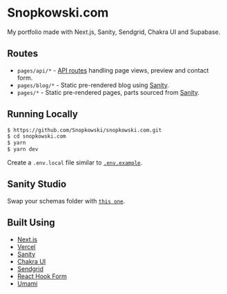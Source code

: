 # Snopkowski.com

My portfolio made with Next.js, Sanity, Sendgrid, Chakra UI and Supabase.

## Routes

- `pages/api/*` - [API routes](https://nextjs.org/docs/api-routes/introduction) handling page views, preview and contact form.
- `pages/blog/*` - Static pre-rendered blog using [Sanity](https://www.sanity.io/).
- `pages/*` - Static pre-rendered pages, parts sourced from [Sanity](https://www.sanity.io/).

## Running Locally

```bash
$ https://github.com/Snopkowski/snopkowski.com.git
$ cd snopkowski.com
$ yarn
$ yarn dev
```

Create a `.env.local` file similar to [`.env.example`](https://github.com/Snopkowski/snopkowski.com/blob/master/.env.example).

## Sanity Studio

Swap your schemas folder with [`this one`](https://github.com/Snopkowski/snopkowski.com/blob/master/schemas).

## Built Using

- [Next.js](https://nextjs.org/)
- [Vercel](https://vercel.com/)
- [Sanity](https://www.sanity.io/)
- [Chakra UI](https://chakra-ui.com/)
- [Sendgrid](https://sendgrid.com/)
- [React Hook Form](https://react-hook-form.com/)
- [Umami](https://umami.is/)
